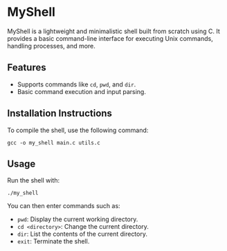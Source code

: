 # MyShell

MyShell is a lightweight and minimalistic shell built from scratch using C. It provides a basic command-line interface for executing Unix commands, handling processes, and more.

## Features
- Supports commands like `cd`, `pwd`, and `dir`.
- Basic command execution and input parsing.

## Installation Instructions
To compile the shell, use the following command:
```
gcc -o my_shell main.c utils.c
```

## Usage
Run the shell with:
```
./my_shell
```
You can then enter commands such as:
- `pwd`: Display the current working directory.
- `cd <directory>`: Change the current directory.
- `dir`: List the contents of the current directory.
- `exit`: Terminate the shell.
